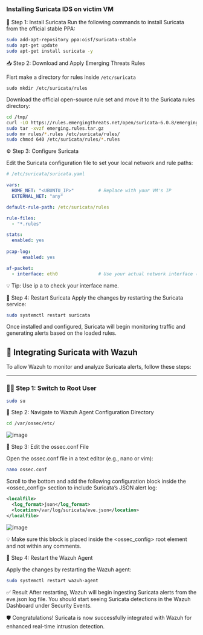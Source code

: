 ### Installing Suricata IDS on victim VM

🔧 Step 1: Install Suricata
Run the following commands to install Suricata from the official stable PPA:

```bash
sudo add-apt-repository ppa:oisf/suricata-stable
sudo apt-get update
sudo apt-get install suricata -y
```

📥 Step 2: Download and Apply Emerging Threats Rules

Fisrt make a directory for rules inside `/etc/suricata` 

```
sudo mkdir /etc/suricata/rules
```

Download the official open-source rule set and move it to the Suricata rules directory:

```bash
cd /tmp/
curl -LO https://rules.emergingthreats.net/open/suricata-6.0.8/emerging.rules.tar.gz
sudo tar -xvzf emerging.rules.tar.gz
sudo mv rules/*.rules /etc/suricata/rules/
sudo chmod 640 /etc/suricata/rules/*.rules
```

⚙️ Step 3: Configure Suricata

Edit the Suricata configuration file to set your local network and rule paths:

```yaml
# /etc/suricata/suricata.yaml

vars:
  HOME_NET: "<UBUNTU_IP>"         # Replace with your VM's IP
  EXTERNAL_NET: "any"

default-rule-path: /etc/suricata/rules

rule-files:
  - "*.rules"

stats:
  enabled: yes
 
pcap-log:
      enabled: yes

af-packet:
  - interface: eth0               # Use your actual network interface (e.g., enp0s3 if on VirtualBox)
```

💡 Tip: Use ip a to check your interface name.

🔁 Step 4: Restart Suricata
Apply the changes by restarting the Suricata service:

```bash
sudo systemctl restart suricata
```
Once installed and configured, Suricata will begin monitoring traffic and generating alerts based on the loaded rules.

## 🔗 Integrating Suricata with Wazuh

To allow Wazuh to monitor and analyze Suricata alerts, follow these steps:

---

### 👨‍💻 Step 1: Switch to Root User

```bash
sudo su
```

📂 Step 2: Navigate to Wazuh Agent Configuration Directory

```bash
cd /var/ossec/etc/
```

![image](https://github.com/user-attachments/assets/f090d245-03fb-4eca-b5a3-72ba74bcbe98)

📝 Step 3: Edit the ossec.conf File

Open the ossec.conf file in a text editor (e.g., nano or vim):

```bash
nano ossec.conf
```
Scroll to the bottom and add the following configuration block inside the <ossec_config> section to include Suricata’s JSON alert log:

```xml
<localfile>
  <log_format>json</log_format>
  <location>/var/log/suricata/eve.json</location>
</localfile>
```

![image](https://github.com/user-attachments/assets/f9391de0-adb0-439a-a27b-e4387ca94443)

💡 Make sure this block is placed inside the <ossec_config> root element and not within any comments.

🔁 Step 4: Restart the Wazuh Agent

Apply the changes by restarting the Wazuh agent:

```bash
sudo systemctl restart wazuh-agent
```

✅ Result
After restarting, Wazuh will begin ingesting Suricata alerts from the eve.json log file. You should start seeing Suricata detections in the Wazuh Dashboard under Security Events.


🛡️ Congratulations! Suricata is now successfully integrated with Wazuh for enhanced real-time intrusion detection.




